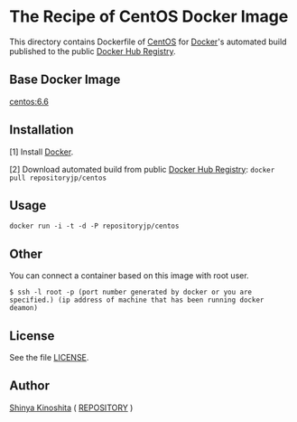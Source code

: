 # The Recipe of CentOS Docker Image

This directory contains Dockerfile of [CentOS](https://www.centos.org/) for [Docker](https://www.docker.com/)'s automated build published to the public [Docker Hub Registry](https://hub.docker.com/).

## Base Docker Image

[centos:6.6](https://hub.docker.com/r/library/centos/)

## Installation

[1] Install [Docker](https://www.docker.com/).

[2] Download automated build from public [Docker Hub Registry](https://hub.docker.com/): `docker pull repositoryjp/centos`

## Usage

    docker run -i -t -d -P repositoryjp/centos

## Other

You can connect a container based on this image with root user.

```
$ ssh -l root -p (port number generated by docker or you are specified.) (ip address of machine that has been running docker deamon)
```

## License

See the file [LICENSE](../../LICENSE).

## Author

[Shinya Kinoshita](http://www.shinyakinoshita.com) ( [REPOSITORY](http://www.repositories.jp) )
